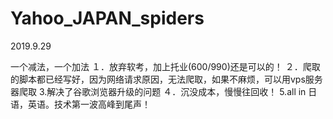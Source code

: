 # Yahoo_JAPAN_spiders

2019.9.29

一个减法，一个加法
１．放弃软考，加上托业(600/990)还是可以的！
２．爬取的脚本都已经写好，因为网络请求原因，无法爬取，如果不麻烦，可以用vps服务器爬取
3.解决了谷歌浏览器升级的问题
４．沉没成本，慢慢往回收！
5.all in 日语，英语。技术第一波高峰到尾声！
